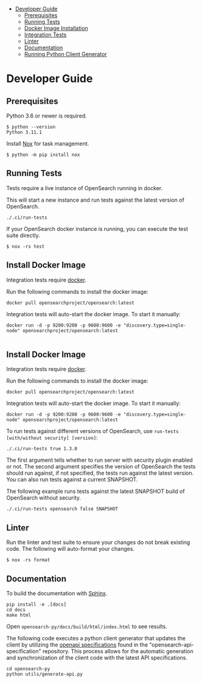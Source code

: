 - [Developer Guide](#developer-guide)
  - [Prerequisites](#prerequisites)
  - [Running Tests](#running-tests)
  - [Docker Image Installation](#docker-setup)
  - [Integration Tests](#integration-tests)
  - [Linter](#linter)
  - [Documentation](#documentation)
  - [Running Python Client Generator](#running-python-client-generator)

# Developer Guide

## Prerequisites

Python 3.6 or newer is required.

```
$ python --version
Python 3.11.1
```

Install [Nox](https://nox.thea.codes/en/stable/) for task management.

```
$ python -m pip install nox
```

## Running Tests

Tests require a live instance of OpenSearch running in docker.

This will start a new instance and run tests against the latest version of OpenSearch.

```
./.ci/run-tests
```

If your OpenSearch docker instance is running, you can execute the test suite directly.

```
$ nox -rs test

```

## Install Docker Image
Integration tests require [docker](https://opensearch.org/docs/latest/install-and-configure/install-opensearch/docker/).

Run the following commands to install the docker image:
```
docker pull opensearchproject/opensearch:latest

```
Integration tests will auto-start the docker image. To start it manually:
```
docker run -d -p 9200:9200 -p 9600:9600 -e "discovery.type=single-node" opensearchproject/opensearch:latest


```

## Install Docker Image
Integration tests require [docker](https://opensearch.org/docs/latest/install-and-configure/install-opensearch/docker/).

Run the following commands to install the docker image:
```
docker pull opensearchproject/opensearch:latest

```
Integration tests will auto-start the docker image. To start it manually:
```
docker run -d -p 9200:9200 -p 9600:9600 -e "discovery.type=single-node" opensearchproject/opensearch:latest

```


To run tests against different versions of OpenSearch, use `run-tests [with/without security] [version]`:

```
./.ci/run-tests true 1.3.0
```

The first argument tells whether to run server with security plugin enabled or not. The second argument specifies the version of OpenSearch the tests should run against, if not specified, the tests run against the latest version. You can also run tests against a current SNAPSHOT.

The following example runs tests against the latest SNAPSHOT build of OpenSearch without security.

```
./.ci/run-tests opensearch false SNAPSHOT
```


## Linter

Run the linter and test suite to ensure your changes do not break existing code. The following will auto-format your changes.

```
$ nox -rs format
```

## Documentation

To build the documentation with [Sphinx](https://www.sphinx-doc.org/).

```
pip install -e .[docs]
cd docs
make html
```

Open `opensearch-py/docs/build/html/index.html` to see results.


The following code executes a python client generator that updates the client by utilizing the [openapi specifications](https://github.com/opensearch-project/opensearch-api-specification/blob/main/OpenSearch.openapi.json) found in the "opensearch-api-specification" repository. This process allows for the automatic generation and synchronization of the client code with the latest API specifications.

```
cd opensearch-py
python utils/generate-api.py
```
